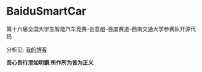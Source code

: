 # BaiduSmartCar

第十六届全国大学生智能汽车竞赛-创意组-百度赛道-西南交通大学参赛队开源代码

分析见: [我的博客](https://www.shinenet.cn/archives/198.html)

**吾心吾行澄如明鏡 所作所为皆为正义**
